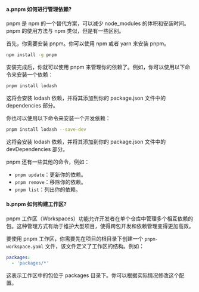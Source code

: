 #### a.pnpm 如何进行管理依赖?

pnpm 是 npm 的一个替代方案，可以减少 node_modules 的体积和安装时间。pnpm 的使用方法与 npm 类似，但是有一些区别。

首先，你需要安装 pnpm。你可以使用 npm 或者 yarn 来安装 pnpm。

```bash
npm install -g pnpm
```

安装完成后，你就可以使用 pnpm 来管理你的依赖了。例如，你可以使用以下命令来安装一个依赖：

```bash
pnpm install lodash
```

这将会安装 lodash 依赖，并将其添加到你的 package.json 文件中的 dependencies 部分。

你也可以使用以下命令来安装一个开发依赖：

```bash
pnpm install lodash --save-dev
```

这将会安装 lodash 依赖，并将其添加到你的 package.json 文件中的 devDependencies 部分。

pnpm 还有一些其他的命令，例如：

- `pnpm update`：更新你的依赖。
- `pnpm remove`：移除你的依赖。
- `pnpm list`：列出你的依赖。

#### b.pnpm 如何构建工作区?

pnpm 工作区（Workspaces）功能允许开发者在单个仓库中管理多个相互依赖的包。这种管理方式有助于维护大型项目，使得跨包开发和依赖管理变得更加高效。

要使用 pnpm 工作区，你需要先在项目的根目录下创建一个 `pnpm-workspace.yaml` 文件，该文件定义了工作区的结构。例如：

```yaml
packages:
  - 'packages/*'
```

这表示工作区中的包位于 packages 目录下。你可以根据实际情况修改这个配置。